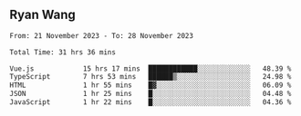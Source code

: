 ## Ryan Wang

<!--START_SECTION:waka-->

```txt
From: 21 November 2023 - To: 28 November 2023

Total Time: 31 hrs 36 mins

Vue.js            15 hrs 17 mins  ████████████░░░░░░░░░░░░░   48.39 %
TypeScript        7 hrs 53 mins   ██████▒░░░░░░░░░░░░░░░░░░   24.98 %
HTML              1 hr 55 mins    █▓░░░░░░░░░░░░░░░░░░░░░░░   06.09 %
JSON              1 hr 25 mins    █░░░░░░░░░░░░░░░░░░░░░░░░   04.48 %
JavaScript        1 hr 22 mins    █░░░░░░░░░░░░░░░░░░░░░░░░   04.36 %
```

<!--END_SECTION:waka-->
